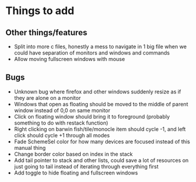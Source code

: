 # Things to add

## Other things/features

* Split into more c files, honestly a mess to navigate in 1 big file when we could have separation of monitors and windows and commands
* Allow moving fullscreen windows with mouse

## Bugs

* Unknown bug where firefox and other windows suddenly resize as if they are alone on a monitor
* Windows that open as floating should be moved to the middle of parent window instead of 0,0 on same monitor
* Click on floating window should bring it to foreground (probably something to do with restack function)
* Right clicking on barwin fish/tile/monocle item should cycle -1, and left click should cycle +1 through all modes
* Fade SchemeSel color for how many devices are focused instead of this manual thing
* Change border color based on index in the stack
* Add tail pointer to stack and other lists, could save a lot of resources on just going to tail instead of iterating through everything first
* Add toggle to hide floating and fullscreen windows
